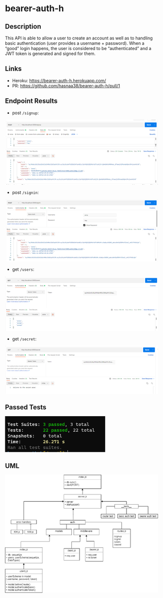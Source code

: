 # bearer-auth-h

## Description

This API is able to allow a user to create an account as well as to handling basic authentication (user provides a username + password). When a “good” login happens, the user is considered to be “authenticated” and  a JWT token is generated and signed for them.

## Links

* Heroku: https://bearer-auth-h.herokuapp.com/
* PR: https://github.com/hasnaa38/bearer-auth-h/pull/1

## Endpoint Results

* post `/signup`:

![endpoint1](./images/signup.PNG)

* post `/signin`:

![endpoint2](./images/signin.PNG)

* get `/users`:

![endpoint3](./images/users.PNG)

* get `/secret`:

![endpoint4](./images/secret.PNG)

## Passed Tests

![tests](./images/tests.PNG)

## UML

![uml](./images/lab07.png)
